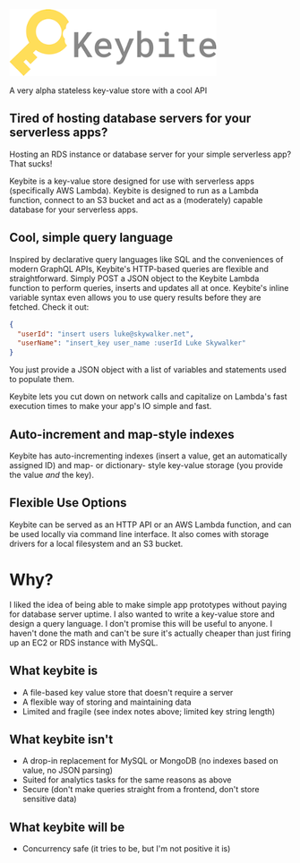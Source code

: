![Keybite logo](keybite-text.png)

A very alpha stateless key-value store with a cool API

## Tired of hosting database servers for your serverless apps?
Hosting an RDS instance or database server for your simple serverless app? That sucks!

Keybite is a key-value store designed for use with serverless apps (specifically AWS Lambda). Keybite is designed to run as a Lambda function, connect to an S3 bucket and act as a (moderately) capable database for your serverless apps.

## Cool, simple query language
Inspired by declarative query languages like SQL and the conveniences of modern GraphQL APIs, Keybite's HTTP-based queries are flexible and straightforward. Simply POST a JSON object to the Keybite Lambda function to perform queries, inserts and updates all at once. Keybite's inline variable syntax even allows you to use query results before they are fetched. Check it out:

```json
{
  "userId": "insert users luke@skywalker.net",
  "userName": "insert_key user_name :userId Luke Skywalker"
}
```

You just provide a JSON object with a list of variables and statements used to populate them.

Keybite lets you cut down on network calls and capitalize on Lambda's fast execution times to make your app's IO simple and fast.

## Auto-increment and map-style indexes
Keybite has auto-incrementing indexes (insert a value, get an automatically assigned ID) and map- or dictionary- style key-value storage (you provide the value _and_ the key).

## Flexible Use Options
Keybite can be served as an HTTP API or an AWS Lambda function, and can be used locally via command line interface. It also comes with storage drivers for a local
filesystem and an S3 bucket.

# Why?
I liked the idea of being able to make simple app prototypes without paying for database server uptime. I also wanted to write a key-value store
and design a query language. I don't promise this will be useful to anyone. I haven't done the math and can't be sure it's actually
cheaper than just firing up an EC2 or RDS instance with MySQL.

## What keybite is
- A file-based key value store that doesn't require a server
- A flexible way of storing and maintaining data
- Limited and fragile (see index notes above; limited key string length)

## What keybite isn't
- A drop-in replacement for MySQL or MongoDB (no indexes based on value, no JSON parsing)
- Suited for analytics tasks for the same reasons as above
- Secure (don't make queries straight from a frontend, don't store sensitive data)


## What keybite will be
- Concurrency safe (it tries to be, but I'm not positive it is)
